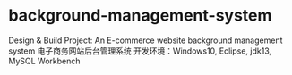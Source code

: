 # background-management-system
Design &amp; Build Project: An E-commerce website background management system 电子商务网站后台管理系统
开发环境：Windows10, Eclipse, jdk13, MySQL Workbench
